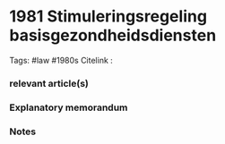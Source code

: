 # 1981 Stimuleringsregeling basisgezondheidsdiensten
Tags: #law #1980s
Citelink :


### relevant article(s)

### Explanatory memorandum

### Notes
